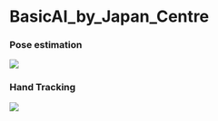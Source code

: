 # BasicAI_by_Japan_Centre

### Pose estimation


![](./Pose_estimation/pose_est.gif)



### Hand Tracking


![](./Hand_tracking/hand_track.gif)
